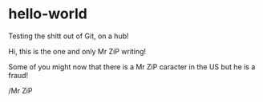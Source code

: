 # hello-world
Testing the shitt out of Git, on a hub!

Hi, this is the one and only Mr ZiP writing!

Some of you might now that there is a Mr ZiP caracter in the US but he is a fraud!

/Mr ZiP

